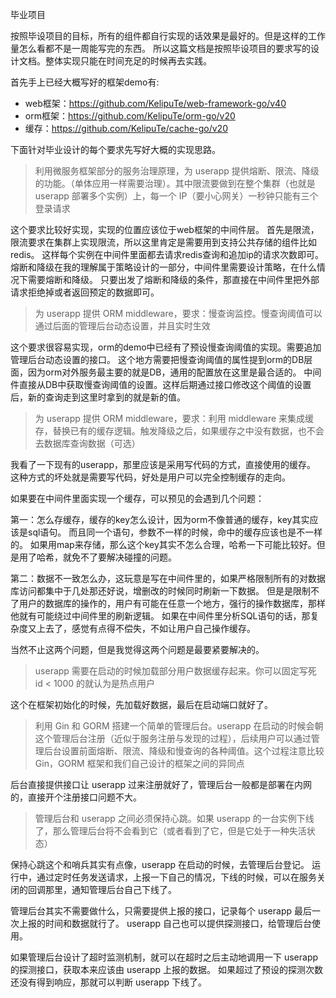 毕业项目

按照毕设项目的目标，所有的组件都自行实现的话效果是最好的。但是这样的工作量怎么看都不是一周能写完的东西。
所以这篇文档是按照毕设项目的要求写的设计文档。整体实现只能在时间充足的时候再去实践。

首先手上已经大概写好的框架demo有:

- web框架：https://github.com/KelipuTe/web-framework-go/v40
- orm框架：https://github.com/KelipuTe/orm-go/v20
- 缓存：https://github.com/KelipuTe/cache-go/v20

下面针对毕业设计的每个要求先写好大概的实现思路。

> 利用微服务框架部分的服务治理原理，为 userapp 提供熔断、限流、降级的功能。（单体应用一样需要治理）。其中限流要做到在整个集群（也就是 userapp 部署多个实例）上，每一个 IP（要小心网关）一秒钟只能有三个登录请求

这个要求比较好实现，实现的位置应该位于web框架的中间件层。
首先是限流，限流要求在集群上实现限流，所以这里肯定是需要用到支持公共存储的组件比如redis。
这样每个实例在中间件里面都去请求redis查询和追加ip的请求次数即可。
熔断和降级在我的理解属于策略设计的一部分，中间件里需要设计策略，在什么情况下需要熔断和降级。
只要出发了熔断和降级的条件，那直接在中间件里把外部请求拒绝掉或者返回预定的数据即可。

> 为 userapp 提供 ORM  middleware，要求：慢查询监控。慢查询阈值可以通过后面的管理后台动态设置，并且实时生效

这个要求很容易实现，orm的demo中已经有了预设慢查询阈值的实现。需要追加管理后台动态设置的接口。
这个地方需要把慢查询阈值的属性提到orm的DB层面，因为orm对外服务最主要的就是DB，通用的配置放在这里是最合适的。
中间件直接从DB中获取慢查询阈值的设置。这样后期通过接口修改这个阈值的设置后，新的查询走到这里时拿到的就是新的值。

> 为 userapp 提供 ORM  middleware，要求：利用 middleware 来集成缓存，替换已有的缓存逻辑。触发降级之后，如果缓存之中没有数据，也不会去数据库查询数据（可选）
 
我看了一下现有的userapp，那里应该是采用写代码的方式，直接使用的缓存。
这种方式的坏处就是需要写代码，好处是用户可以完全控制缓存的走向。

如果要在中间件里面实现一个缓存，可以预见的会遇到几个问题：

第一：怎么存缓存，缓存的key怎么设计，因为orm不像普通的缓存，key其实应该是sql语句。
而且同一个语句，参数不一样的时候，命中的缓存应该也是不一样的。
如果用map来存储，那么这个key其实不怎么合理，哈希一下可能比较好。但是用了哈希，就免不了要解决碰撞的问题。

第二：数据不一致怎么办，这玩意是写在中间件里的，如果严格限制所有的对数据库访问都集中于几处那还好说，增删改的时候同时刷新一下数据。
但是是限制不了用户的数据库的操作的，用户有可能在任意一个地方，强行的操作数据库，那样他就有可能绕过中间件里的刷新逻辑。
如果在中间件里分析SQL语句的话，那复杂度又上去了，感觉有点得不偿失，不如让用户自己操作缓存。

当然不止这两个问题，但是我觉得这两个问题是最要紧要解决的。

> userapp 需要在启动的时候加载部分用户数据缓存起来。你可以固定写死 id < 1000 的就认为是热点用户
 
这个在框架初始化的时候，先加载好数据，最后在启动端口就好了。

> 利用 Gin 和 GORM 搭建一个简单的管理后台。userapp 在启动的时候会朝这个管理后台注册（近似于服务注册与发现的过程），后续用户可以通过管理后台设置前面熔断、限流、降级和慢查询的各种阈值。这个过程注意比较 Gin，GORM 框架和我们自己设计的框架之间的异同点
 
后台直接提供接口让 userapp 过来注册就好了，管理后台一般都是部署在内网的，直接开个注册接口问题不大。

> 管理后台和 userapp 之间必须保持心跳。如果 userapp 的一台实例下线了，那么管理后台将不会看到它（或者看到了它，但是它处于一种失活状态）

保持心跳这个和哨兵其实有点像，userapp 在启动的时候，去管理后台登记。
运行中，通过定时任务发送请求，上报一下自己的情况，下线的时候，可以在服务关闭的回调那里，通知管理后台自己下线了。

管理后台其实不需要做什么，只需要提供上报的接口，记录每个 userapp 最后一次上报的时间和数据就行了。
userapp 自己也可以提供探测接口，给管理后台使用。

如果管理后台设计了超时监测机制，就可以在超时之后主动地调用一下 userapp 的探测接口，获取本来应该由 userapp 上报的数据。
如果超过了预设的探测次数还没有得到响应，那就可以判断 userapp 下线了。
